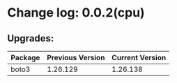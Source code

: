 # Change log: 0.0.2(cpu)

## Upgrades: 

Package | Previous Version | Current Version
---|---|---
boto3|1.26.129|1.26.138
